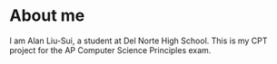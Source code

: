 # About me

I am Alan Liu-Sui, a student at Del Norte High School. This is my CPT project for the AP Computer Science Principles exam.